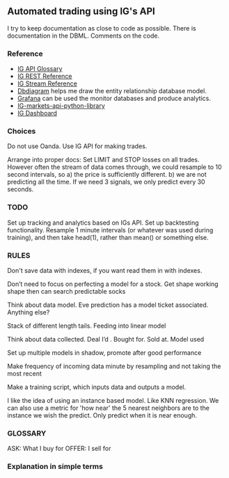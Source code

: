 ## Automated trading using IG's API

I try to keep documentation as close to code as possible. 
There is documentation in the DBML. Comments on the code. 

### Reference
- [IG API Glossary](https://labs.ig.com/glossary)
- [IG REST Reference](https://labs.ig.com/rest-trading-api-reference)
- [IG Stream Reference](https://labs.ig.com/streaming-api-reference)
- [Dbdiagram](https://dbdiagram.io/d/62949e0cf040f104c1bff2c0) helps me draw the entity relationship database model. 
- [Grafana](https://citrez.grafana.net/a/grafana-easystart-app/?src=hg_notification_trial) can be used the monitor databases and produce analytics.
- [IG-markets-api-python-library](https://github.com/ig-python/ig-markets-api-python-library)
- [IG Dashboard](https://www.ig.com/uk/myig/dashboard)

### Choices
Do not use Oanda. Use IG API for making trades. 

Arrange into proper docs:
Set LIMIT and STOP losses on all trades.
However often the stream of data comes through, we could resample to 10 second intervals, so a) the price is sufficiently different. b) we are not predicting all the time. If we need 3 signals, we only predict every 30 seconds. 

### TODO
Set up tracking and analytics based on IGs API.
Set up backtesting functionality.
Resample 1 minute intervals (or whatever was used during training), and then take head(1), rather than mean() or something else.

### RULES
Don't save data with indexes, if you want read them in with indexes. 

Don’t need to focus on perfecting a model for a stock. Get shape working shape then can search predictable socks

Think about data model. Eve prediction has a model ticket associated. Anything else?

Stack of different length tails. Feeding into linear model

Think about data collected. Deal I’d . Bought for. Sold at. Model used

Set up multiple models in shadow, promote after good performance

Make frequency of incoming data minute by resampling and not taking the most recent

Make a training script, which inputs data and outputs a model. 

I like the idea of using an instance based model. Like KNN regression. We can also use a metric for 'how near' the 5 nearest neighbors are to the instance we wish the predict. Only predict when it is near enough. 

### GLOSSARY
ASK: What I buy for
OFFER: I sell for

### Explanation in simple terms










